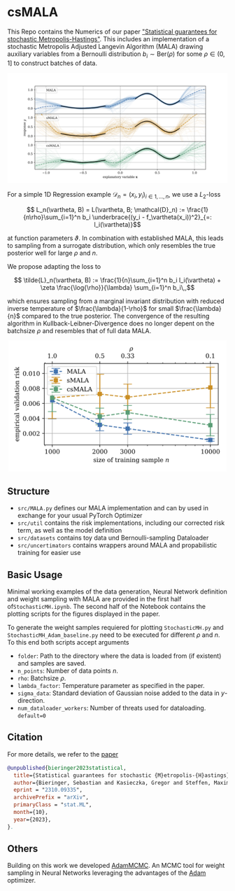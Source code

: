 # csMALA

This Repo contains the Numerics of our paper ["Statistical guarantees for stochastic Metropolis-Hastings"](https://arxiv.org/abs/2310.09335). 
This includes an implementation of a stochastic Metropolis Adjusted Langevin Algorithm (MALA) drawing auxiliary variables from a Bernoulli distribution $b_i \sim \mathrm{Ber}(\rho)$ for some $\rho\in (0,1]$ to construct batches of data.

<img src="./src/figs_rm/fit.png" alt="Regression example" />


For a simple 1D Regression example $`\mathcal{D}_n=(x_i,y_i)_{i\in 1,...,n}`$, we use a $L_2$-loss 

```math
  L_n(\vartheta, B) = L(\vartheta, B; \mathcal{D}_n) := \frac{1}{n\rho}\sum_{i=1}^n b_i \underbrace{(y_i - f_\vartheta(x_i))^2}_{=: l_i(\vartheta)}
```
at function parameters $\vartheta$.
In combination with established MALA, this leads to sampling from a surrogate distribution, which only resembles the true posterior well for large $\rho$ and $n$.

We propose adapting the loss to 

```math
  \tilde{L}_n(\vartheta, B) := \frac{1}{n}\sum_{i=1}^n b_i l_i(\vartheta) + \zeta \frac{\log{\rho}}{\lambda} \sum_{i=1}^n b_i\,,
```

which ensures sampling from a marginal invariant distribution with reduced inverse temperature of $\frac{\lambda}{1-\rho}$ for small $\frac{\lambda}{n}$ compared to the true posterior. The convergence of the resulting algorithm in Kullback-Leibner-Divergence does no longer depent on the batchsize $\rho$ and resembles that of full data MALA.

<div style="text-align: center;">
  <img src="./src/figs_rm/n_scaling.png" alt="Scaling with the number of observations" width="500"/>
</div>

## Structure

* <code>src/MALA.py</code> defines our MALA implementation and can by used in exchange for your usual PyTorch Optimizer
* <code>src/util</code> contains the risk implementations, including our corrected risk term, as well as the model definition
* <code>src/datasets</code> contains toy data und Bernoulli-sampling Dataloader
* <code>src/uncertimators</code> contains wrappers around  MALA and propabilistic training for easier use

## Basic Usage

Minimal working examples of the data generation, Neural Network definition and weight sampling with MALA are provided in the first half of<code>StochasticMH.ipynb</code>. The second half of the Notebook contains the plotting scripts for the figures displayed in the paper.

To generate the weight samples requiered for plotting <code>StochasticMH.py</code> and <code>StochasticMH_Adam_baseline.py</code> need to be executed for different $\rho$ and $n$. To this end both scripts accept arguments
  * <code>folder</code>: Path to the directory where the data is loaded from (if existent) and samples are saved. 
  * <code>n_points</code>: Number of data points $n$.
  * <code>rho</code>: Batchsize $\rho$.
  * <code>lambda_factor</code>: Temperature parameter as specified in the paper.
  * <code>sigma_data</code>: Standard deviation of Gaussian noise added to the data in $y$-direction.
  * <code>num_dataloader_workers</code>: Number of threats used for dataloading. <code>default=0</code>

## Citation

For more details, we refer to the [paper](https://arxiv.org/abs/2310.09335)

```bibtex
@unpublished{bieringer2023statistical,
  title={Statistical guarantees for stochastic {M}etropolis-{H}astings},
  author={Bieringer, Sebastian and Kasieczka, Gregor and Steffen, Maximilian F and Trabs, Mathias},
  eprint = "2310.09335",
  archivePrefix = "arXiv",
  primaryClass = "stat.ML",
  month={10},
  year={2023},
}.
```

## Others

Building on this work we developed [AdamMCMC](https://github.com/sbieringer/AdamMCMC). An MCMC tool for weight sampling in Neural Networks leveraging the advantages of the [Adam](https://arxiv.org/abs/1412.6980) optimizer.
